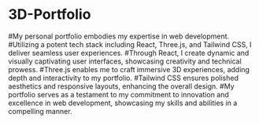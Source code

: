 # 3D-Portfolio

#My personal portfolio embodies my expertise in web development.
#Utilizing a potent tech stack including React, Three.js, and Tailwind CSS, I deliver seamless user experiences.
#Through React, I create dynamic and visually captivating user interfaces, showcasing creativity and technical prowess.
#Three.js enables me to craft immersive 3D experiences, adding depth and interactivity to my portfolio.
#Tailwind CSS ensures polished aesthetics and responsive layouts, enhancing the overall design.
#My portfolio serves as a testament to my commitment to innovation and excellence in web development, showcasing my skills and abilities in a compelling manner.

